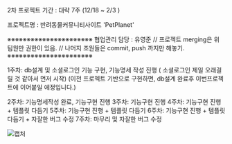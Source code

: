 2차 프로젝트 기간 : 대략 7주 (12/18 ~ 2/3 )

프로젝트명 : 반려동물커뮤니티사이트 'PetPlanet'

※※※※※※※※※※※※※※※※※※※※※※
협업관리 담당 : 유영준 
// 프로젝트 merging은 위 팀원만 권한이 있음. 
// 나머지 조원들은 commit, push 까지만 해놓기.
※※※※※※※※※※※※※※※※※※※※※※


1주차: db설계 및 소셜로그인 기능 구현, 기능명세 작성 진행
	( 소셜로그인 제일 오래걸릴 것 같아서 먼저 시작)
	(이전 프로젝트 기반으로 구현하면, db설계 완료후
	   이번프로젝트에 이어붙일 에정입니다.) 
 
2주차: 기능명세작성 완료, 기능구현 진행 
3주차: 기능구현 진행 
4주차: 기능구현 진행  + 템플릿 다듬기
5주차: 기능구현 진행  + 템플릿 다듬기
6주차: 기능구현 진행  + 템플릿 다듬기 + 자잘한 버그 수정
7주차: 마무리 및 자잘한 버그 수정


![캡처](https://github.com/second-project-team/project_team4/assets/143607484/59e92773-efe2-4199-bad0-f3c55dce5f0c)

